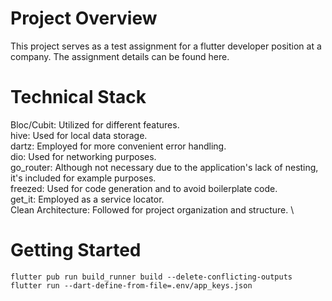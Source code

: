 # Project Overview

This project serves as a test assignment for a flutter developer position at a company. The assignment details can be found here.

# Technical Stack
Bloc/Cubit: Utilized for different features. \
hive: Used for local data storage. \
dartz: Employed for more convenient error handling. \
dio: Used for networking purposes. \
go_router: Although not necessary due to the application's lack of nesting, it's included for example purposes. \
freezed: Used for code generation and to avoid boilerplate code. \
get_it: Employed as a service locator. \
Clean Architecture: Followed for project organization and structure. \

# Getting Started
`flutter pub run build_runner build --delete-conflicting-outputs` \
`flutter run --dart-define-from-file=.env/app_keys.json`
